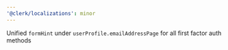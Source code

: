 ```yaml
---
'@clerk/localizations': minor
---
```


Unified `formHint` under `userProfile.emailAddressPage` for all first factor auth methods
